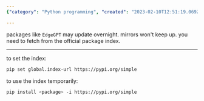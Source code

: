 ```yaml
---
{"category": "Python programming", "created": "2023-02-10T12:51:19.069Z", "date": "2023-02-10 12:51:19", "description": "This text describes the process of setting the PyPI index for `pip`, Python's package installer, to access the latest versions of packages like `EdgeGPT`. This can be done either permanently or temporarily, ensuring you have access to the most up-to-date software.", "modified": "2023-02-10T12:54:56.072Z", "tags": ["PyPI", "pip", "package installer", "EdgeGPT", "latest versions", "permanently", "temporarily"], "title": "Using Default Pypi.Org/Simple Index"}

---
```


packages like `EdgeGPT` may update overnight. mirrors won't keep up. you need to fetch from the official package index.

----

to set the index:

```bash
pip set global.index-url https://pypi.org/simple

```

to use the index temporarily:

```bash
pip install <package> -i https://pypi.org/simple

```
